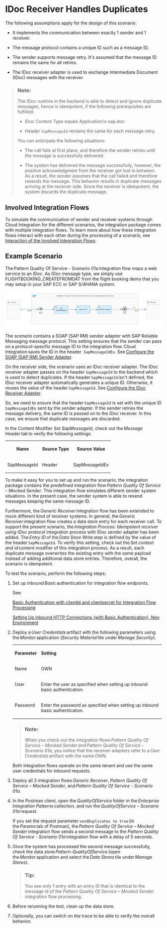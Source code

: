 <!-- loio8f8feea244e2450485b4dee84692778b -->

# IDoc Receiver Handles Duplicates

The following assumptions apply for the design of this scenario:

-   It implements the communication between exactly 1 sender and 1 receiver.

-   The message protocol contains a unique ID such as a message ID.

-   The sender supports message retry. It's assumed that the message ID remains the same for all retries.

-   The IDoc receiver adapter is used to exchange Intermediate Document \(IDoc\) messages with the receiver.


> ### Note:  
> The IDoc runtime in the backend is able to detect and ignore duplicate messages, hence is idempotent, if the following prerequisites are fulfilled:
> 
> -   IDoc Content Type equals Application/x-sap.doc
> 
> -   Header `SapMessageId` remains the same for each message retry.
> 
> 
> You can anticipate the following situations:
> 
> -   The call fails at first place, and therefore the sender retries until the message is successfully delivered.
> 
> -   The system has delivered the message successfully, however, the positive acknowledgment from the receiver got lost in between. As a result, the sender assumes that the call failed and therefore resends the message. This behavior results in duplicate messages arriving at the receiver side. Since the receiver is idempotent, the system discards the duplicate message.



<a name="loio8f8feea244e2450485b4dee84692778b__section_uct_kx2_2yb"/>

## Involved Integration Flows

To simulate the communication of sender and receiver systems through Cloud Integration for the different scenarios, the integration package comes with multiple integration flows. To learn more about how these integration flows interact with each other during the processing of a scenario, see [Interaction of the Involved Integration Flows](interaction-of-the-involved-integration-flows-44be68d.md).



<a name="loio8f8feea244e2450485b4dee84692778b__section_tdm_sx2_2yb"/>

## Example Scenario

The Pattern Quality Of Service - Scenario 01a integration flow maps a web service to an IDoc. As IDoc message type, we simply use FLIGHTBOOKING\_CREATEFROMDAT from the flight booking demo that you may setup in your SAP ECC or SAP S/4HANA system.

![](images/integration_process_01a_f570d13.png)

The scenario contains a SOAP \(SAP RM\) sender adapter with SAP Reliable Messaging message protocol. This setting ensures that the sender can pass on a protocol-specific message ID to the integration flow. Cloud Integration saves the ID in the header` SapMessageIdEx`. See [Configure the SOAP \(SAP RM\) Sender Adapter](configure-the-soap-sap-rm-sender-adapter-6962234.md).

On the receiver side, the scenario uses an IDoc receiver adapter. The IDoc receiver adapter passes on the header `SapMessageId` to the backend which is used to detect duplicates. If the header `SapMessageId` isn't defined, the IDoc receiver adapter automatically generates a unique ID. Otherwise, it reuses the value of the header `SapMessageId`. See [Configure the IDoc Receiver Adapter](configure-the-idoc-receiver-adapter-018aa88.md).

So, we need to ensure that the header `SapMessageId` is set with the unique ID `SapMessageIdEx` sent by the sender adapter. If the sender retries the message delivery, the same ID is passed on to the IDoc receiver. In this case, we ensure that duplicate messages are discarded.

In the Content Modifier *Set SapMessageId*, check out the *Message Header* tab to verify the following settings:


<table>
<tr>
<th valign="top">

Name

</th>
<th valign="top">

Source Type

</th>
<th valign="top">

Source Value

</th>
</tr>
<tr>
<td valign="top">

SapMessageId

</td>
<td valign="top">

Header

</td>
<td valign="top">

SapMessageIdEx

</td>
</tr>
</table>

To make it easy for you to set up and run the scenario, the integration package contains the predefined integration flow *Pattern Quality Of Service – Mocked Sender*. This integration flow simulates different sender system situations. In the present case, the sender system is able to resend messages keeping the same message ID.

Furthermore, the *Generic Receiver* integration flow has been extended to mock different kind of receiver systems. In general, the *Generic Receiver* integration flow creates a data store entry for each receiver call. To support the present scenario, the *Integration Process: Idempotent receiver using IDoc protocol* integration process with IDoc sender adapter has been added. The *Entry ID* of the *Data Store Write* step is defined by the value of the header `SapMessageId`. To verify this setting, check out the *Set context and id* content modifier of this integration process. As a result, each duplicate message overwrites the existing entry with the same payload instead of adding additional data store entries. Therefore, overall, the scenario is idempotent.

To test the scenario, perform the following steps:

1.  Set up inbound *Basic* authentication for integration flow endpoints.

    See:

    [Basic Authentication with clientId and clientsecret for Integration Flow Processing](../ConnectionSetup/basic-authentication-with-clientid-and-clientsecret-for-integration-flow-processing-647eeb3.md)

    [Setting Up Inbound HTTP Connections \(with Basic Authentication\), Neo Environment](../ConnectionSetup/setting-up-inbound-http-connections-with-basic-authentication-neo-environment-391c45c.md) 

2.  Deploy a *User Credentials* artifact with the following parameters using the *Monitor* application \(*Security Material* tile under *Manage Security*\).


    <table>
    <tr>
    <th valign="top">

    Parameter
    
    </th>
    <th valign="top">

    Setting
    
    </th>
    </tr>
    <tr>
    <td valign="top">
    
    Name
    
    </td>
    <td valign="top">
    
    OWN
    
    </td>
    </tr>
    <tr>
    <td valign="top">
    
    User
    
    </td>
    <td valign="top">
    
    Enter the user as specified when setting up inbound basic authentication.
    
    </td>
    </tr>
    <tr>
    <td valign="top">
    
    Password
    
    </td>
    <td valign="top">
    
    Enter the password as specified when setting up inbound basic authentication.
    
    </td>
    </tr>
    </table>
    
    > ### Note:  
    > When you check out the integration flows *Pattern Quality Of Service – Mocked Sender* and *Pattern Quality Of Service - Scenario 01a*, you notice that the receiver adapters refer to a *User Credentials* artifact with the name *OWN*.

    Both integration flows operate on the same tenant and use the same user credentials for inbound requests.

3.  Deploy all 3 integration flows *Generic Receiver*, *Pattern Quality Of Service – Mocked Sender*, and *Pattern Quality Of Service - Scenario 01a*.
4.  In the Postman client, open the *QualityOfService* folder in the *Enterprise Integration Patterns* collection, and run the *QualityOfService – Scenario 01a* request.

    If you set the request parameter `sendDuplicates to true` \(in the *Params* tab of Postman\), the *Pattern Quality Of Service – Mocked Sender* integration flow sends a second message to the *Pattern Quality Of Service - Scenario 01a* integration flow with a delay of 5 seconds.

5.  Once the system has processed the second message successfully, check the data store *Pattern-QualityOfService* \(open the *Monitor* application and select the *Data Stores* tile under *Manage Stores*\).

    > ### Tip:  
    > You see only 1 entry with an entry *ID* that is identical to the message id of the *Pattern Quality Of Service – Mocked Sender* integration flow processing.

6.  Before rerunning the test, clean up the data store.

7.  Optionally, you can switch on the trace to be able to verify the overall behavior.

